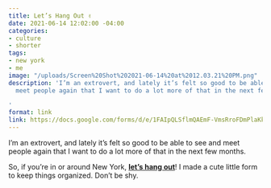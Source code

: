 ```yaml
---
title: Let’s Hang Out ✌️
date: 2021-06-14 12:02:00 -04:00
categories:
- culture
- shorter
tags:
- new york
- me
image: "/uploads/Screen%20Shot%202021-06-14%20at%2012.03.21%20PM.png"
description: 'I’m an extrovert, and lately it’s felt so good to be able to see and
  meet people again that I want to do a lot more of that in the next few months.

'
format: link
link: https://docs.google.com/forms/d/e/1FAIpQLSflmQAEmF-VmsRroFDmPlaKk0_3p-cNC7yZci4MLb5QzP3BUQ/viewform
---
```


I’m an extrovert, and lately it’s felt so good to be able to see and meet people again that I want to do a lot more of that in the next few months.

So, if you’re in or around New York, **[let’s hang out](https://docs.google.com/forms/d/e/1FAIpQLSflmQAEmF-VmsRroFDmPlaKk0_3p-cNC7yZci4MLb5QzP3BUQ/viewform)**! I made a cute little form to keep things organized. Don’t be shy.
